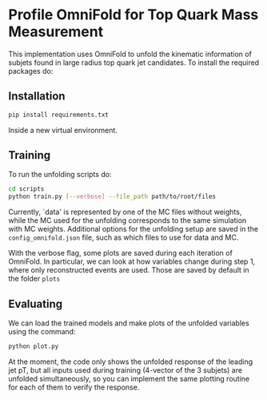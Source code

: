 # Profile OmniFold for Top Quark Mass Measurement

This implementation uses OmniFold to unfold the kinematic information of subjets found in large radius top quark jet candidates. To install the required packages do:


## Installation

```bash
pip install requirements.txt
```

Inside a new virtual environment.

## Training

To run the unfolding scripts do:

```bash
cd scripts
python train.py [--verbose] --file_path path/to/root/files
```

Currently, `data' is represented by one of the MC files without weights, while the MC used for the unfolding corresponds to the same simulation with MC weights. Additional options for the unfolding setup are saved in the ```config_omnifold.json``` file, such as which files to use for data and MC.

With the verbose flag, some plots are saved during each iteration of OmniFold. In particular, we can look at how variables change during step 1, where only reconstructed events are used. Those are saved by default in the folder ```plots```

## Evaluating

We can load the trained models and make plots of the unfolded variables using the command:

```bash
python plot.py
```

At the moment, the code only shows the unfolded response of the leading jet pT, but all inputs used during training (4-vector of the 3 subjets) are unfolded simultaneously, so you can implement the same plotting routine for each of them to verify the response.
